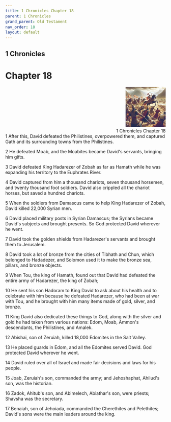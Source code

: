 ```yaml
---
title: 1 Chronicles Chapter 18
parent: 1 Chronicles
grand_parent: Old Testament
nav_order: 18
layout: default
---
```


## 1 Chronicles

# Chapter 18

<div style="clear: both; text-align: right;">
    <img src="/assets/Image/1 Chronicles/500/18.jpg" alt="1 Chronicles Chapter 18" class="chapter-image" style="max-width: 25%; height: auto;"/>
    <figcaption style="font-size: 14px;">1 Chronicles Chapter 18</figcaption>
</div>
1 After this, David defeated the Philistines, overpowered them, and captured Gath and its surrounding towns from the Philistines.

2 He defeated Moab, and the Moabites became David's servants, bringing him gifts.

3 David defeated King Hadarezer of Zobah as far as Hamath while he was expanding his territory to the Euphrates River.

4 David captured from him a thousand chariots, seven thousand horsemen, and twenty thousand foot soldiers. David also crippled all the chariot horses, but saved a hundred chariots.

5 When the soldiers from Damascus came to help King Hadarezer of Zobah, David killed 22,000 Syrian men.

6 David placed military posts in Syrian Damascus; the Syrians became David's subjects and brought presents. So God protected David wherever he went.

7 David took the golden shields from Hadarezer's servants and brought them to Jerusalem.

8 David took a lot of bronze from the cities of Tibhath and Chun, which belonged to Hadadezer, and Solomon used it to make the bronze sea, pillars, and bronze objects.

9 When Tou, the king of Hamath, found out that David had defeated the entire army of Hadarezer, the king of Zobah;

10 He sent his son Hadoram to King David to ask about his health and to celebrate with him because he defeated Hadarezer, who had been at war with Tou, and he brought with him many items made of gold, silver, and bronze.

11 King David also dedicated these things to God, along with the silver and gold he had taken from various nations: Edom, Moab, Ammon's descendants, the Philistines, and Amalek.

12 Abishai, son of Zeruiah, killed 18,000 Edomites in the Salt Valley.

13 He placed guards in Edom, and all the Edomites served David. God protected David wherever he went.

14 David ruled over all of Israel and made fair decisions and laws for his people.

15 Joab, Zeruiah's son, commanded the army; and Jehoshaphat, Ahilud's son, was the historian.

16 Zadok, Ahitub's son, and Abimelech, Abiathar's son, were priests; Shavsha was the secretary.

17 Benaiah, son of Jehoiada, commanded the Cherethites and Pelethites; David's sons were the main leaders around the king.


